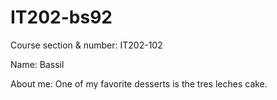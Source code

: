 # IT202-bs92
Course section & number: IT202-102

Name: Bassil

About me: One of my favorite desserts is the tres leches cake.